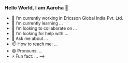 ### Hello World, I am Aaroha 👋

<!--
**aaroha33/aaroha33** is a ✨ _special_ ✨ repository because its `README.md` (this file) appears on your GitHub profile.
-->

- 🔭 I’m currently working in Ericsson Global India Pvt. Ltd.
- 🌱 I’m currently learning ...
- 👯 I’m looking to collaborate on ...
- 🤔 I’m looking for help with ...
- 💬 Ask me about ...
- 📫 How to reach me: ...
- 😄 Pronouns: ...
- ⚡ Fun fact: ...
-->
